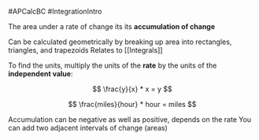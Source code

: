 
#APCalcBC #IntegrationIntro

The area under a rate of change its its **accumulation of change**

Can be calculated geometrically by breaking up area into rectangles, triangles, and trapezoids
Relates to [[Integrals]]

To find the units, multiply the units of the **rate** by the units of the **independent value**:

$$
\frac{y}{x} * x = y
$$

$$
\frac{miles}{hour} * hour = miles
$$

Accumulation can be negative as well as positive, depends on the rate
You can add two adjacent intervals of change (areas)